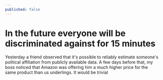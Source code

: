 ```yaml
---
published: false
---
```


# In the future everyone will be discriminated against for 15 minutes

Yesterday a friend observed that it's possible to reliably estimate someone's political affiliation from publicly available data. A few days before that, my boss noticed that Amazon was offering him a much higher price for the same product than us underlings. It would be trivial